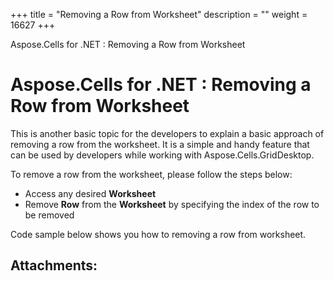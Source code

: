 +++
title = "Removing a Row from Worksheet" 
description = "" 
weight = 16627 
+++

Aspose.Cells for .NET : Removing a Row from Worksheet  

# Aspose.Cells for .NET : Removing a Row from Worksheet


This is another basic topic for the developers to explain a basic approach of removing a row from the worksheet. It is a simple and handy feature that can be used by developers while working with Aspose.Cells.GridDesktop.

To remove a row from the worksheet, please follow the steps below:

*   Access any desired **Worksheet**
*   Remove **Row** from the **Worksheet** by specifying the index of the row to be removed

Code sample below shows you how to removing a row from worksheet.

## Attachments:


